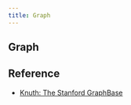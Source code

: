 ```yaml
---
title: Graph
---
```


## Graph

## Reference
* [Knuth: The Stanford GraphBase](https://www-cs-faculty.stanford.edu/~knuth/sgb.html)
